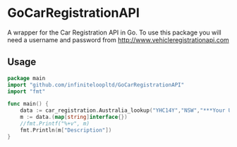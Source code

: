 # GoCarRegistrationAPI
A wrapper for the Car Registration API in Go. To use this package you will need a username and password from
http://www.vehicleregistrationapi.com 

## Usage
```go
package main
import "github.com/infiniteloopltd/GoCarRegistrationAPI"
import "fmt"

func main() {  
    data := car_registration.Australia_lookup("YHC14Y","NSW","***Your Username***","***Your Password***")
    m := data.(map[string]interface{})
    //fmt.Printf("%+v", m)
    fmt.Println(m["Description"])
}
```

